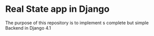 # Real State app in Django

The purpose of this repository is to implement s complete but simple Backend in Django 4.1
